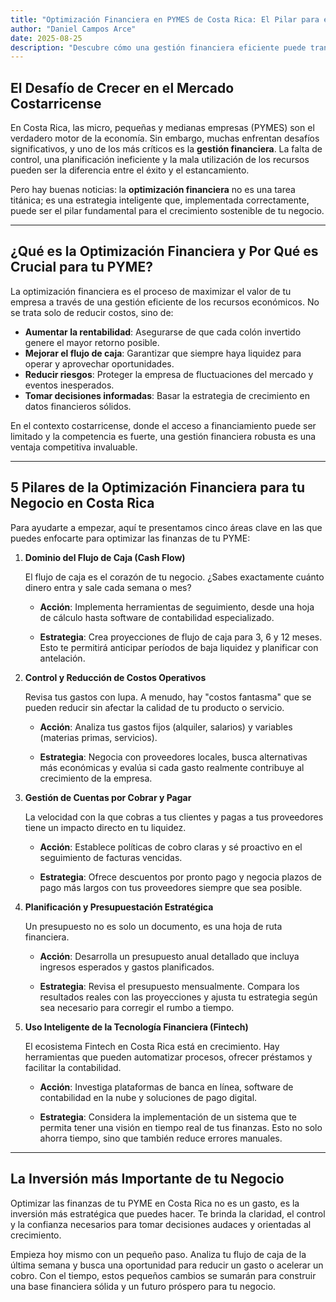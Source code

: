 ```yaml
---
title: "Optimización Financiera en PYMES de Costa Rica: El Pilar para el Crecimiento Sostenible"
author: "Daniel Campos Arce"
date: 2025-08-25
description: "Descubre cómo una gestión financiera eficiente puede transformar tu micro, pequeña o mediana empresa en el mercado costarricense."
---
```

## El Desafío de Crecer en el Mercado Costarricense

En Costa Rica, las micro, pequeñas y medianas empresas (PYMES) son el verdadero motor de la economía. Sin embargo, muchas enfrentan desafíos significativos, y uno de los más críticos es la **gestión financiera**. La falta de control, una planificación ineficiente y la mala utilización de los recursos pueden ser la diferencia entre el éxito y el estancamiento.

Pero hay buenas noticias: la **optimización financiera** no es una tarea titánica; es una estrategia inteligente que, implementada correctamente, puede ser el pilar fundamental para el crecimiento sostenible de tu negocio.

---

## ¿Qué es la Optimización Financiera y Por Qué es Crucial para tu PYME?

La optimización financiera es el proceso de maximizar el valor de tu empresa a través de una gestión eficiente de los recursos económicos. No se trata solo de reducir costos, sino de:

-   **Aumentar la rentabilidad**: Asegurarse de que cada colón invertido genere el mayor retorno posible.
-   **Mejorar el flujo de caja**: Garantizar que siempre haya liquidez para operar y aprovechar oportunidades.
-   **Reducir riesgos**: Proteger la empresa de fluctuaciones del mercado y eventos inesperados.
-   **Tomar decisiones informadas**: Basar la estrategia de crecimiento en datos financieros sólidos.

En el contexto costarricense, donde el acceso a financiamiento puede ser limitado y la competencia es fuerte, una gestión financiera robusta es una ventaja competitiva invaluable.

---

## 5 Pilares de la Optimización Financiera para tu Negocio en Costa Rica

Para ayudarte a empezar, aquí te presentamos cinco áreas clave en las que puedes enfocarte para optimizar las finanzas de tu PYME:

1.  **Dominio del Flujo de Caja (Cash Flow)**

    El flujo de caja es el corazón de tu negocio. ¿Sabes exactamente cuánto dinero entra y sale cada semana o mes?

    * **Acción**: Implementa herramientas de seguimiento, desde una hoja de cálculo hasta software de contabilidad especializado.

    * **Estrategia**: Crea proyecciones de flujo de caja para 3, 6 y 12 meses. Esto te permitirá anticipar períodos de baja liquidez y planificar con antelación.

2.  **Control y Reducción de Costos Operativos**

    Revisa tus gastos con lupa. A menudo, hay "costos fantasma" que se pueden reducir sin afectar la calidad de tu producto o servicio.

    * **Acción**: Analiza tus gastos fijos (alquiler, salarios) y variables (materias primas, servicios).

    * **Estrategia**: Negocia con proveedores locales, busca alternativas más económicas y evalúa si cada gasto realmente contribuye al crecimiento de la empresa.

3.  **Gestión de Cuentas por Cobrar y Pagar**

    La velocidad con la que cobras a tus clientes y pagas a tus proveedores tiene un impacto directo en tu liquidez.

    * **Acción**: Establece políticas de cobro claras y sé proactivo en el seguimiento de facturas vencidas.

    * **Estrategia**: Ofrece descuentos por pronto pago y negocia plazos de pago más largos con tus proveedores siempre que sea posible.

4.  **Planificación y Presupuestación Estratégica**

    Un presupuesto no es solo un documento, es una hoja de ruta financiera.

    * **Acción**: Desarrolla un presupuesto anual detallado que incluya ingresos esperados y gastos planificados.

    * **Estrategia**: Revisa el presupuesto mensualmente. Compara los resultados reales con las proyecciones y ajusta tu estrategia según sea necesario para corregir el rumbo a tiempo.

5.  **Uso Inteligente de la Tecnología Financiera (Fintech)**

    El ecosistema Fintech en Costa Rica está en crecimiento. Hay herramientas que pueden automatizar procesos, ofrecer préstamos y facilitar la contabilidad.

    * **Acción**: Investiga plataformas de banca en línea, software de contabilidad en la nube y soluciones de pago digital.

    * **Estrategia**: Considera la implementación de un sistema que te permita tener una visión en tiempo real de tus finanzas. Esto no solo ahorra tiempo, sino que también reduce errores manuales.

---

## La Inversión más Importante de tu Negocio

Optimizar las finanzas de tu PYME en Costa Rica no es un gasto, es la inversión más estratégica que puedes hacer. Te brinda la claridad, el control y la confianza necesarios para tomar decisiones audaces y orientadas al crecimiento.

Empieza hoy mismo con un pequeño paso. Analiza tu flujo de caja de la última semana y busca una oportunidad para reducir un gasto o acelerar un cobro. Con el tiempo, estos pequeños cambios se sumarán para construir una base financiera sólida y un futuro próspero para tu negocio.